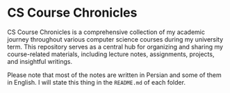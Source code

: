 # CS Course Chronicles

CS Course Chronicles is a comprehensive collection of my academic journey throughout various computer science courses during my university term. This repository serves as a central hub for organizing and sharing my course-related materials, including lecture notes, assignments, projects, and insightful writings.

Please note that most of the notes are written in Persian and some of them in English. I will state this thing in the `README.md` of each folder.


